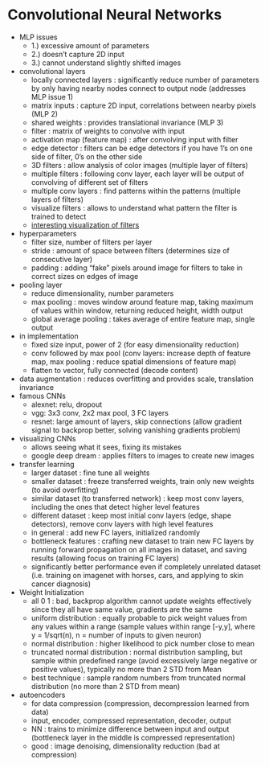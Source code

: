 # Convolutional Neural Networks

- MLP issues
  - 1.) excessive amount of parameters
  - 2.) doesn’t capture 2D input
  - 3.) cannot understand slightly shifted images
- convolutional layers
  - locally connected layers : significantly reduce number of parameters by only having nearby nodes connect to output node (addresses MLP issue 1)
  - matrix inputs : capture 2D input, correlations between nearby pixels (MLP 2)
  - shared weights : provides translational invariance (MLP 3)
  - filter : matrix of weights to convolve with input
  - activation map (feature map) : after convolving input with filter
  - edge detector : filters can be edge detectors if you have 1’s on one side of filter, 0’s on the other side
  - 3D filters : allow analysis of color images (multiple layer of filters)
  - multiple filters : following conv layer, each layer will be output of convolving of different set of filters
  - multiple conv layers : find patterns within the patterns (multiple layers of filters)
  - visualize filters : allows to understand what pattern the filter is trained to detect
  - [interesting visualization of filters](http://setosa.io/ev/image-kernels/)
- hyperparameters
  - filter size, number of filters per layer
  - stride : amount of space between filters (determines size of consecutive layer)
  - padding : adding “fake” pixels around image for filters to take in correct sizes on edges of image
- pooling layer
  - reduce dimensionality, number parameters
  - max pooling : moves window around feature map, taking maximum of values within window, returning reduced height, width output
  - global average pooling : takes average of entire feature map, single output
- in implementation
  - fixed size input, power of 2 (for easy dimensionality reduction)
  - conv followed by max pool (conv layers: increase depth of feature map, max pooling : reduce spatial dimensions of feature map)
  - flatten to vector, fully connected (decode content)
- data augmentation : reduces overfitting and provides scale, translation invariance
- famous CNNs
  - alexnet: relu, dropout
  - vgg: 3x3 conv, 2x2 max pool, 3 FC layers
  - resnet: large amount of layers, skip connections (allow gradient signal to backprop better, solving vanishing gradients problem)
- visualizing CNNs
  - allows seeing what it sees, fixing its mistakes
  - google deep dream : applies filters to images to create new images
- transfer learning
  - larger dataset : fine tune all weights
  - smaller dataset : freeze transferred weights, train only new weights (to avoid overfitting)
  - similar dataset (to transferred network) : keep most conv layers, including the ones that detect higher level features
  - different dataset : keep most initial conv layers (edge, shape detectors), remove conv layers with high level features
  - in general : add new FC layers, initialized randomly
  - bottleneck features : crafting new dataset to train new FC layers by running forward propagation on all images in dataset, and saving results (allowing focus on training FC layers)
  - significantly better performance even if completely unrelated dataset (i.e. training on imagenet with horses, cars, and applying to skin cancer diagnosis)
- Weight Initialization
  - all 0 1 : bad, backprop algorithm cannot update weights effectively since they all have same value, gradients are the same
  - uniform distribution : equally probable to pick weight values from any values within a range (sample values within range [-y,y], where y = 1/sqrt(n), n = number of inputs to given neuron)
  - normal distribution : higher likelihood to pick number close to mean
  - truncated normal distribution : normal distribution sampling, but sample within predefined range (avoid excessively large negative or positive values), typically no more than 2 STD from Mean
  - best technique : sample random numbers from truncated normal distribution (no more than 2 STD from mean)
- autoencoders
  - for data compression (compression, decompression learned from data)
  - input, encoder, compressed representation, decoder, output
  - NN : trains to minimize difference between input and output (bottleneck layer in the middle is compressed representation)
  - good : image denoising, dimensionality reduction (bad at compression)
